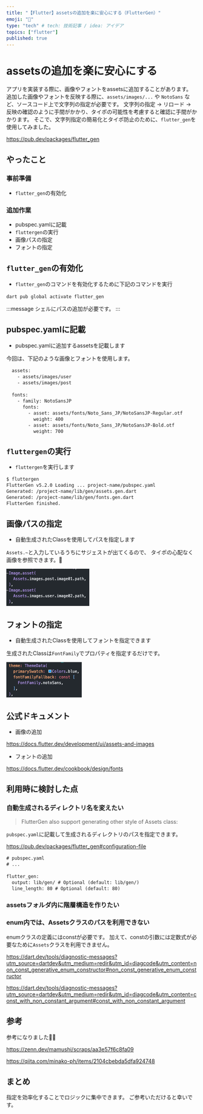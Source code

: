 ```yaml
---
title: "【Flutter】assetsの追加を楽に安心にする（FlutterGen）"
emoji: "📂"
type: "tech" # tech: 技術記事 / idea: アイデア
topics: ["flutter"]
published: true
---
```


# assetsの追加を楽に安心にする

アプリを実装する際に、画像やフォントをassetsに追加することがあります。
追加した画像やフォントを反映する際に、`assets/images/...` や `NotoSans` など、ソースコード上で文字列の指定が必要です。
文字列の指定 → リロード → 反映の確認のように手間がかかり、タイポの可能性を考慮すると確認に手間がかかります。
そこで、文字列指定の簡易化とタイポ防止のために、`flutter_gen`を使用してみました。

https://pub.dev/packages/flutter_gen

## やったこと

### 事前準備

- `flutter_gen`の有効化

### 追加作業

- pubspec.yamlに記載
- `fluttergen`の実行
- 画像パスの指定
- フォントの指定


## `flutter_gen`の有効化

- `flutter_gen`のコマンドを有効化するために下記のコマンドを実行

`dart pub global activate flutter_gen`


:::message
シェルにパスの追加が必要です。
:::


## pubspec.yamlに記載

- pubspec.yamlに追加するassetsを記載します

今回は、下記のような画像とフォントを使用します。

```
  assets:
    - assets/images/user
    - assets/images/post

  fonts:
    - family: NotoSansJP
      fonts:
        - asset: assets/fonts/Noto_Sans_JP/NotoSansJP-Regular.otf
          weight: 400
        - asset: assets/fonts/Noto_Sans_JP/NotoSansJP-Bold.otf
          weight: 700
```


## `fluttergen`の実行

- `fluttergen`を実行します

```
$ fluttergen                                                                
FlutterGen v5.2.0 Loading ... project-name/pubspec.yaml
Generated: /project-name/lib/gen/assets.gen.dart
Generated: /project-name/lib/gen/fonts.gen.dart
FlutterGen finished.
```

## 画像パスの指定

- 自動生成されたClassを使用してパスを指定します

`Assets.~`と入力しているうちにサジェストが出てくるので、
タイポの心配なく画像を参照できます。🙌

![](/images/flutter-add-assets-safty/add-assets-image.png)

## フォントの指定

- 自動生成されたClassを使用してフォントを指定できます

生成されたClassは`FontFamily`でプロパティを指定するだけです。


![](/images/flutter-add-assets-safty/add-assets-fontfamily.png)


## 公式ドキュメント

- 画像の追加

https://docs.flutter.dev/development/ui/assets-and-images

- フォントの追加

https://docs.flutter.dev/cookbook/design/fonts


## 利用時に検討した点

### 自動生成されるディレクトリ名を変えたい

> FlutterGen also support generating other style of Assets class:

`pubspec.yaml`に記載して生成されるディレクトリのパスを指定できます。

https://pub.dev/packages/flutter_gen#configuration-file

```
# pubspec.yaml
# ...

flutter_gen:
  output: lib/gen/ # Optional (default: lib/gen/)
  line_length: 80 # Optional (default: 80)
```

### assetsフォルダ内に階層構造を作りたい


### enum内では、Assetsクラスのパスを利用できない

enumクラスの定義にはconstが必要です。
加えて、constの引数には定数式が必要なために`Assets`クラスを利用できません。

https://dart.dev/tools/diagnostic-messages?utm_source=dartdev&utm_medium=redir&utm_id=diagcode&utm_content=non_const_generative_enum_constructor#non_const_generative_enum_constructor

https://dart.dev/tools/diagnostic-messages?utm_source=dartdev&utm_medium=redir&utm_id=diagcode&utm_content=const_with_non_constant_argument#const_with_non_constant_argument



## 参考

参考になりました🙇‍♂️

https://zenn.dev/mamushi/scraps/aa3e57f6c8fa09

https://qiita.com/minako-ph/items/2104cbebda5dfa924748

## まとめ

指定を効率化することでロジックに集中できます。
ご参考いただけると幸いです。